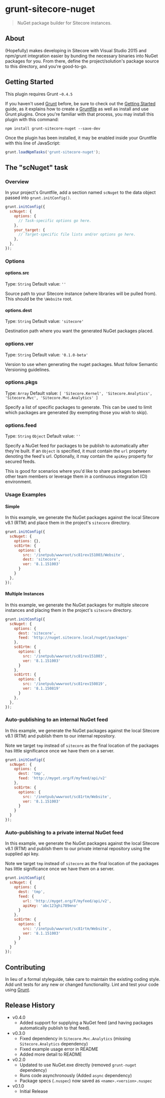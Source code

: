# grunt-sitecore-nuget

> NuGet package builder for Sitecore instances.

## About

(Hopefully) makes developing in Sitecore with Visual Studio 2015 and npm/grunt integration easier by bunding the necessary binaries into NuGet packages for you. From there, define the project/solution's package source to this directory, and you're good-to-go.

## Getting Started
This plugin requires Grunt `~0.4.5`

If you haven't used [Grunt](http://gruntjs.com/) before, be sure to check out the [Getting Started](http://gruntjs.com/getting-started) guide, as it explains how to create a [Gruntfile](http://gruntjs.com/sample-gruntfile) as well as install and use Grunt plugins. Once you're familiar with that process, you may install this plugin with this command:

```shell
npm install grunt-sitecore-nuget --save-dev
```

Once the plugin has been installed, it may be enabled inside your Gruntfile with this line of JavaScript:

```js
grunt.loadNpmTasks('grunt-sitecore-nuget');
```

## The "scNuget" task

### Overview
In your project's Gruntfile, add a section named `scNuget` to the data object passed into `grunt.initConfig()`.

```js
grunt.initConfig({
  scNuget: {
    options: {
      // Task-specific options go here.
    },
    your_target: {
      // Target-specific file lists and/or options go here.
    },
  },
});
```

### Options

#### options.src
Type: `String`
Default value: `''`

Source path to your Sitecore instance (where libraries will be pulled from). This should be the `\Website` root.

#### options.dest
Type: `String`
Default value: `'sitecore'`

Destination path where you want the generated NuGet packages placed.

### options.ver
Type: `String`
Default value: `'0.1.0-beta'`

Version to use when generating the nuget packages. Must follow Semantic Versioning guidelines.

### options.pkgs
Type: `Array`
Default value: `[ 'Sitecore.Kernel', 'Sitecore.Analytics', 'Sitecore.Mvc', 'Sitecore.Mvc.Analytics' ]`

Specify a list of specific packages to generate. This can be used to limit which packages are generated (by exempting those you wish to skip).

### options.feed
Type: `String` `Object`
Default value: `''`

Specify a NuGet feed for packages to be publish to automatically after they're built. If an `Object` is specified, it must contain the `url` property denoting the feed's url. Optionally, it may contain the `apiKey` property for secured feeds.

This is good for scenarios where you'd like to share packages between other team members or leverage them in a continuous integration (CI) environment.

### Usage Examples

#### Simple
In this example, we generate the NuGet packages against the local Sitecore v8.1 (RTM) and place them in the project's `sitecore` directory.

```js
grunt.initConfig({
  scNuget: {
    options: {},
    sc81rtm: {
      options: {
        src: '/inetpub/wwwroot/sc81rev151003/Website',
        dest: 'sitecore',
        ver: '8.1.151003'
      }
    }
  },
});
```

#### Multiple Instances
In this example, we generate the NuGet packages for multiple sitecore instances and placing them in the project's `sitecore` directory.

```js
grunt.initConfig({
  scNuget: {
    options: {
      dest: 'sitecore',
      feed: 'http://nuget.sitecore.local/nuget/packages'
    },
    sc81rtm: {
      options: {
        src: '/inetpub/wwwroot/sc81rev151003',
        ver: '8.1.151003'
      }
    },
    sc81rtt: {
      options: {
        src: '/inetpub/wwwroot/sc81rev150819',
        ver: '8.1.150819'
      }
    },
  },
});
```

### Auto-publishing to an internal NuGet feed
In this example, we generate the NuGet packages against the local Sitecore v8.1 (RTM) and publish them to our internal repository.

Note we target `tmp` instead of `sitecore` as the final location of the packages has little significance once we have them on a server.

```js
grunt.initConfig({
  scNuget: {
    options: {
      dest: 'tmp',
      feed: 'http://myget.org/F/myfeed/api/v2'
    },
    sc81rtm: {
      options: {
        src: '/inetpub/wwwroot/sc81rtm/Website',
        ver: '8.1.151003'
      }
    }
  }
});
```

### Auto-publishing to a private internal NuGet feed
In this example, we generate the NuGet packages against the local Sitecore v8.1 (RTM) and publish them to our private internal repository using the supplied api key.

Note we target `tmp` instead of `sitecore` as the final location of the packages has little significance once we have them on a server.

```js
grunt.initConfig({
  scNuget: {
    options: {
      dest: 'tmp',
      feed: {
        url: 'http://myget.org/F/myfeed/api/v2',
        apiKey: 'abc123ghi789mno'
      }
    },
    sc81rtm: {
      options: {
        src: '/inetpub/wwwroot/sc81rtm/Website',
        ver: '8.1.151003'
      }
    }
  }
});
```

## Contributing
In lieu of a formal styleguide, take care to maintain the existing coding style. Add unit tests for any new or changed functionality. Lint and test your code using [Grunt](http://gruntjs.com/).

## Release History

* v0.4.0
    * Added support for supplying a NuGet feed (and having packages automatically publish to that feed).
* v0.3.0
    * Fixed dependency in `Sitecore.Mvc.Analytics` (missing `Sitecore.Analytics` dependency)
    * Fixed example usage error in README
    * Added more detail to README
* v0.2.0
    * Updated to use NuGet.exe directly (removed `grunt-nuget` dependency)
    * Runs code asynchronously (Added `async` dependency)
    * Package specs (`.nuspec`) now saved as `<name>.<version>.nuspec`
* v0.1.0
    * Initial Release
